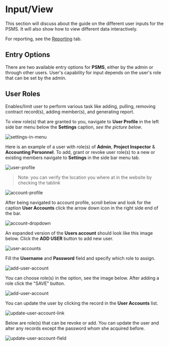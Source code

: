 # Input/View

This section will discuss about the guide on the different user inputs for the PSMS. It will also show how to view different data interactively. 

For reporting, see the [Reporting](/reporting) tab.

## Entry Options

There are two available entry options for **PSMS**, either by the admin or through other users. User's capability for input depends on the user's role that can be set by the admin.

## User Roles

Enables/limit user to perform various task like adding, pulling, removing contract record(s), adding member(s), and generating report.

To view role(s) that are granted to you, navigate to **User Profile** in the left side bar menu below the **Settings** caption, *see the picture below*.

![settings-in-menu](/images/view/settings_in_menu.png)

Here is an example of a user with role(s) of **Admin**, **Project Inspector** & **Accounting Personnel**. To add, grant or revoke user role(s) to a new or existing members navigate to **Settings** in the side bar menu tab.

![user-profile](/images/settings/user_profile.png)

> Note: you can verify the location you where at in the website by checking the tablink

![account-profile](/images/settings/account/account_profile.png)

After being navigated to account profile, scroll below and look for the caption **User Accounts** click the arrow down icon in the right side end of the bar. 

![account-dropdown](/images/settings/account/account_dropdown.png)

An expanded version of the **Users account** should look like this image below. Click the **ADD USER** button to add new user.

![user-accounts](/images/settings/account/user_accounts.png)

Fill the **Username** and **Password** field and specify which role to assign.

![add-user-account](/images/settings/account/add_user_account.png)

You can choose role(s) in the option, see the image below. After adding a role click the "SAVE" button.

![add-user-account](/images/settings/account/add_user_account_option.png)

You can update the user by clicking the record in the **User Accounts** list.

![update-user-account-link](/images/settings/account/update_user_account_link.png)

Below are role(s) that can be revoke or add. You can update the user and alter any records except the password whom she acquired before.

![update-user-account-field](/images/settings/account/update_user_account_field.png)
